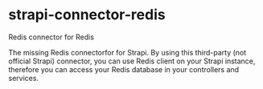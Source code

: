 # strapi-connector-redis

Redis connector for Redis

The missing Redis connectorfor for Strapi. By using this third-party (not official Strapi) connector, you can use Redis client on your Strapi instance, therefore you can access your Redis database in your controllers and services.

